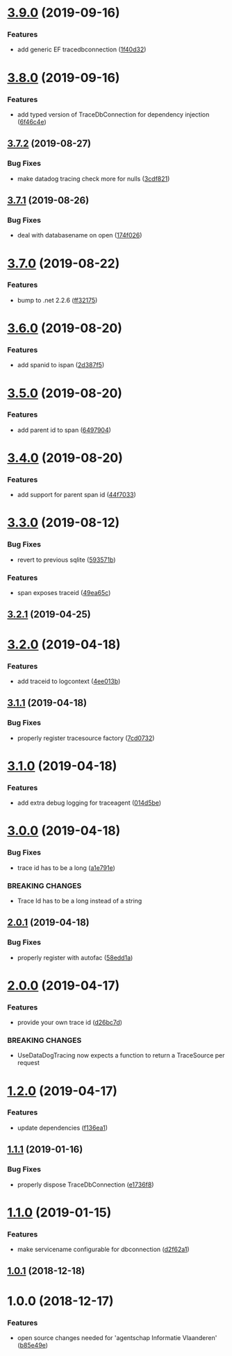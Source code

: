# [3.9.0](https://github.com/informatievlaanderen/datadog-tracing/compare/v3.8.0...v3.9.0) (2019-09-16)


### Features

* add generic EF tracedbconnection ([1f40d32](https://github.com/informatievlaanderen/datadog-tracing/commit/1f40d32))

# [3.8.0](https://github.com/informatievlaanderen/datadog-tracing/compare/v3.7.2...v3.8.0) (2019-09-16)


### Features

* add typed version of TraceDbConnection for dependency injection ([6f46c4e](https://github.com/informatievlaanderen/datadog-tracing/commit/6f46c4e))

## [3.7.2](https://github.com/informatievlaanderen/datadog-tracing/compare/v3.7.1...v3.7.2) (2019-08-27)


### Bug Fixes

* make datadog tracing check more for nulls ([3cdf821](https://github.com/informatievlaanderen/datadog-tracing/commit/3cdf821))

## [3.7.1](https://github.com/informatievlaanderen/datadog-tracing/compare/v3.7.0...v3.7.1) (2019-08-26)


### Bug Fixes

* deal with databasename on open ([174f026](https://github.com/informatievlaanderen/datadog-tracing/commit/174f026))

# [3.7.0](https://github.com/informatievlaanderen/datadog-tracing/compare/v3.6.0...v3.7.0) (2019-08-22)


### Features

* bump to .net 2.2.6 ([ff32175](https://github.com/informatievlaanderen/datadog-tracing/commit/ff32175))

# [3.6.0](https://github.com/informatievlaanderen/datadog-tracing/compare/v3.5.0...v3.6.0) (2019-08-20)


### Features

* add spanid to ispan ([2d387f5](https://github.com/informatievlaanderen/datadog-tracing/commit/2d387f5))

# [3.5.0](https://github.com/informatievlaanderen/datadog-tracing/compare/v3.4.0...v3.5.0) (2019-08-20)


### Features

* add parent id to span ([6497904](https://github.com/informatievlaanderen/datadog-tracing/commit/6497904))

# [3.4.0](https://github.com/informatievlaanderen/datadog-tracing/compare/v3.3.0...v3.4.0) (2019-08-20)


### Features

* add support for parent span id ([44f7033](https://github.com/informatievlaanderen/datadog-tracing/commit/44f7033))

# [3.3.0](https://github.com/informatievlaanderen/datadog-tracing/compare/v3.2.1...v3.3.0) (2019-08-12)


### Bug Fixes

* revert to previous sqlite ([593571b](https://github.com/informatievlaanderen/datadog-tracing/commit/593571b))


### Features

* span exposes traceid ([49ea65c](https://github.com/informatievlaanderen/datadog-tracing/commit/49ea65c))

## [3.2.1](https://github.com/informatievlaanderen/datadog-tracing/compare/v3.2.0...v3.2.1) (2019-04-25)

# [3.2.0](https://github.com/informatievlaanderen/datadog-tracing/compare/v3.1.1...v3.2.0) (2019-04-18)


### Features

* add traceid to logcontext ([4ee013b](https://github.com/informatievlaanderen/datadog-tracing/commit/4ee013b))

## [3.1.1](https://github.com/informatievlaanderen/datadog-tracing/compare/v3.1.0...v3.1.1) (2019-04-18)


### Bug Fixes

* properly register tracesource factory ([7cd0732](https://github.com/informatievlaanderen/datadog-tracing/commit/7cd0732))

# [3.1.0](https://github.com/informatievlaanderen/datadog-tracing/compare/v3.0.0...v3.1.0) (2019-04-18)


### Features

* add extra debug logging for traceagent ([014d5be](https://github.com/informatievlaanderen/datadog-tracing/commit/014d5be))

# [3.0.0](https://github.com/informatievlaanderen/datadog-tracing/compare/v2.0.1...v3.0.0) (2019-04-18)


### Bug Fixes

* trace id has to be a long ([a1e791e](https://github.com/informatievlaanderen/datadog-tracing/commit/a1e791e))


### BREAKING CHANGES

* Trace Id has to be a long instead of a string

## [2.0.1](https://github.com/informatievlaanderen/datadog-tracing/compare/v2.0.0...v2.0.1) (2019-04-18)


### Bug Fixes

* properly register with autofac ([58edd1a](https://github.com/informatievlaanderen/datadog-tracing/commit/58edd1a))

# [2.0.0](https://github.com/informatievlaanderen/datadog-tracing/compare/v1.2.0...v2.0.0) (2019-04-17)


### Features

* provide your own trace id ([d26bc7d](https://github.com/informatievlaanderen/datadog-tracing/commit/d26bc7d))


### BREAKING CHANGES

* UseDataDogTracing now expects a function to return a TraceSource per request

# [1.2.0](https://github.com/informatievlaanderen/datadog-tracing/compare/v1.1.1...v1.2.0) (2019-04-17)


### Features

* update dependencies ([f136ea1](https://github.com/informatievlaanderen/datadog-tracing/commit/f136ea1))

## [1.1.1](https://github.com/informatievlaanderen/datadog-tracing/compare/v1.1.0...v1.1.1) (2019-01-16)


### Bug Fixes

* properly dispose TraceDbConnection ([e1736f8](https://github.com/informatievlaanderen/datadog-tracing/commit/e1736f8))

# [1.1.0](https://github.com/informatievlaanderen/datadog-tracing/compare/v1.0.1...v1.1.0) (2019-01-15)


### Features

* make servicename configurable for dbconnection ([d2f62a1](https://github.com/informatievlaanderen/datadog-tracing/commit/d2f62a1))

## [1.0.1](https://github.com/informatievlaanderen/datadog-tracing/compare/v1.0.0...v1.0.1) (2018-12-18)

# 1.0.0 (2018-12-17)


### Features

* open source changes needed for 'agentschap Informatie Vlaanderen' ([b85e49e](https://github.com/informatievlaanderen/datadog-tracing/commit/b85e49e))
